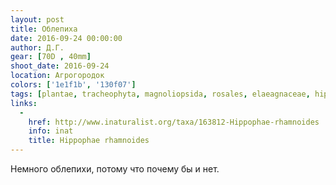 ```yaml
---
layout: post
title: Облепиха
date: 2016-09-24 00:00:00
author: Д.Г.
gear: [70D , 40mm]
shoot_date: 2016-09-24
location: Агрогородок
colors: ['1e1f1b', '130f07']
tags: [plantae, tracheophyta, magnoliopsida, rosales, elaeagnaceae, hippophae, hippophae rhamnoides]
links:
  -
    href: http://www.inaturalist.org/taxa/163812-Hippophae-rhamnoides
    info: inat
    title: Hippophae rhamnoides
---
```


Немного облепихи, потому что почему бы и нет.
